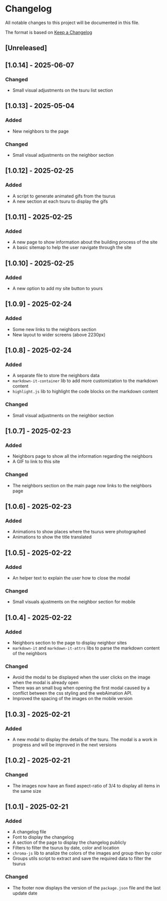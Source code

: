 # Changelog

All notable changes to this project will be documented in this file.

The format is based on [Keep a Changelog](https://keepachangelog.com/en/1.1.0/)

## [Unreleased]

## [1.0.14] - 2025-06-07

### Changed

- Small visual adjustments on the tsuru list section

## [1.0.13] - 2025-05-04

### Added

- New neighbors to the page

### Changed

- Small visual adjustments on the neighbor section

## [1.0.12] - 2025-02-25

### Added

- A script to generate animated gifs from the tsurus
- A new section at each tsuru to display the gifs

## [1.0.11] - 2025-02-25

### Added

- A new page to show information about the building process of the site
- A basic sitemap to help the user navigate through the site

## [1.0.10] - 2025-02-25

### Added

- A new option to add my site button to yours

## [1.0.9] - 2025-02-24

### Added

- Some new links to the neighbors section
- New layout to wider screens (above 2230px)

## [1.0.8] - 2025-02-24

### Added

- A separate file to store the neighbors data
- `markdown-it-container` lib to add more customization to the markdown content
- `highlight.js` lib to highlight the code blocks on the markdown content

### Changed

- Small visual adjustments on the neighbor section

## [1.0.7] - 2025-02-23

### Added

- Neighbors page to show all the information regarding the neighbors
- A GIF to link to this site

### Changed

- The neighbors section on the main page now links to the neighbors page

## [1.0.6] - 2025-02-23

### Added

- Animations to show places where the tsurus were photographed
- Animations to show the title translated

## [1.0.5] - 2025-02-22

### Added

- An helper text to explain the user how to close the modal

### Changed

- Small visuals ajustments on the neighbor section for mobile

## [1.0.4] - 2025-02-22

### Added

- Neighbors section to the page to display neighbor sites
- `markdown-it` and `markdown-it-attrs` libs to parse the markdown content of the neighbors

### Changed

- Avoid the modal to be displayed when the user clicks on the image when the modal is already open
- There was an small bug when opening the first modal caused by a conflict between the css styling and the webAimation API.
- Improved the spacing of the images on the mobile version

## [1.0.3] - 2025-02-21

### Added

- A new modal to display the details of the tsuru. The modal is a work in progress and will be improved in the next versions

## [1.0.2] - 2025-02-21

### Changed

- The images now have an fixed aspect-ratio of 3/4 to display all items in the same size

## [1.0.1] - 2025-02-21

### Added

- A changelog file
- Font to display the changelog
- A section of the page to display the changelog publicly
- Filters to filter the tsurus by date, color and location
- `chroma-js` lib to analize the colors of the images and group then by color
- Groups utils script to extract and save the required data to filter the tsurus

### Changed

- The footer now displays the version of the `package.json` file and the last update date
